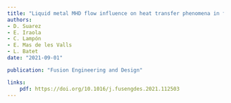 ```yaml
---
title: "Liquid metal MHD flow influence on heat transfer phenomena in fusion reactor blankets"
authors:
- D. Suarez
- E. Iraola
- C. Lampón
- E. Mas de les Valls
- L. Batet
date: "2021-09-01"

publication: "Fusion Engineering and Design"

links:
    pdf: https://doi.org/10.1016/j.fusengdes.2021.112503
---
```

